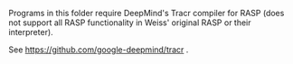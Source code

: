 Programs in this folder require DeepMind's Tracr compiler for RASP (does not support all RASP functionality in Weiss' original RASP or their interpreter).

See https://github.com/google-deepmind/tracr .